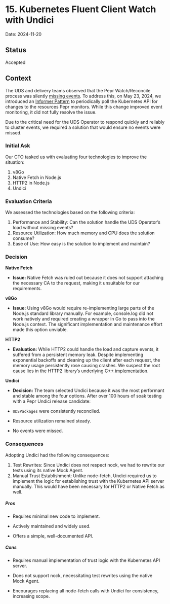 # 15. Kubernetes Fluent Client Watch with Undici

Date: 2024-11-20


## Status

Accepted


## Context

The UDS and delivery teams observed that the Pepr Watch/Reconcile process was silently [missing events](https://github.com/defenseunicorns/pepr/issues/745). To address this, on May 23, 2024, we introduced an [Informer Pattern](https://github.com/defenseunicorns/kubernetes-fluent-client/releases/tag/v2.6.0) to periodically poll the Kubernetes API for changes to the resources Pepr monitors. While this change improved event monitoring, it did not fully resolve the issue.

Due to the critical need for the UDS Operator to respond quickly and reliably to cluster events, we required a solution that would ensure no events were missed.

### Initial Ask ###

Our CTO tasked us with evaluating four technologies to improve the situation:

1. v8Go
2. Native Fetch in Node.js
3. HTTP2 in Node.js
4. Undici

### Evaluation Criteria ###

We assessed the technologies based on the following criteria:

1. Performance and Stability: Can the solution handle the UDS Operator’s load without missing events?
2. Resource Utilization: How much memory and CPU does the solution consume?
3. Ease of Use: How easy is the solution to implement and maintain?

### Decision ###

**Native Fetch**  

- **Issue:** Native Fetch was ruled out because it does not support attaching the necessary CA to the request, making it unsuitable for our requirements.

**v8Go**

- **Issue:** Using v8Go would require re-implementing large parts of the Node.js standard library manually. For example, console.log did not work natively and required creating a wrapper in Go to pass into the Node.js context. The significant implementation and maintenance effort made this option unviable.

**HTTP2**

- **Evaluation:** While HTTP2 could handle the load and capture events, it suffered from a persistent memory leak. Despite implementing exponential backoffs and cleaning up the client after each request, the memory usage persistently rose causing crashes. We suspect the root cause lies in the HTTP2 library’s underlying [C++ implementation](https://github.com/nghttp2/nghttp2/issues/1065).


**Undici**

- **Decision:** The team selected Undici because it was the most performant and stable among the four options. After over 100 hours of soak testing with a Pepr Undici release candidate:

- `UDSPackages` were consistently reconciled.

- Resource utilization remained steady.

- No events were missed.



### Consequences ###

Adopting Undici had the following consequences:  

1. Test Rewrites: Since Undici does not respect nock, we had to rewrite our tests using its native Mock Agent.
2. Manual Trust Establishment: Unlike node-fetch, Undici required us to implement the logic for establishing trust with the Kubernetes API server manually. This would have been necessary for HTTP2 or Native Fetch as well.

##### Pros

- Requires minimal new code to implement.

- Actively maintained and widely used.

- Offers a simple, well-documented API.


##### Cons

- Requires manual implementation of trust logic with the Kubernetes API server. 

- Does not support nock, necessitating test rewrites using the native Mock Agent.

- Encourages replacing all node-fetch calls with Undici for consistency, increasing scope.

